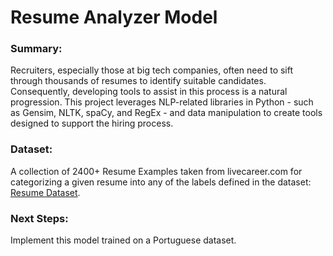 # Resume Analyzer Model
### Summary: 
Recruiters, especially those at big tech companies, often need to sift through thousands of resumes to identify suitable candidates. Consequently, developing tools to assist in this process is a natural progression. This project leverages NLP-related libraries in Python - such as Gensim, NLTK, spaCy, and RegEx - and data manipulation to create tools designed to support the hiring process.

### Dataset:
A collection of 2400+ Resume Examples taken from livecareer.com for categorizing a given resume into any of the labels defined in the dataset: [Resume Dataset](https://www.kaggle.com/datasets/snehaanbhawal/resume-dataset).

### Next Steps: 
Implement this model trained on a Portuguese dataset.
